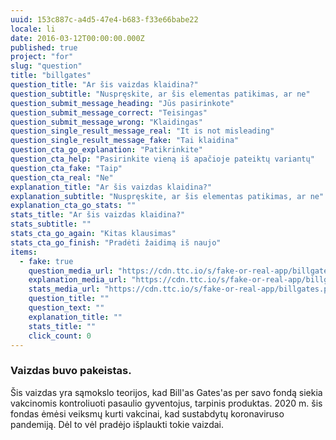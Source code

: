 ```yaml
---
uuid: 153c887c-a4d5-47e4-b683-f33e66babe22
locale: li
date: 2016-03-12T00:00:00.000Z
published: true
project: "for"
slug: "question"
title: "billgates"
question_title: "Ar šis vaizdas klaidina?"
question_subtitle: "Nuspręskite, ar šis elementas patikimas, ar ne"
question_submit_message_heading: "Jūs pasirinkote"
question_submit_message_correct: "Teisingas"
question_submit_message_wrong: "Klaidingas"
question_single_result_message_real: "It is not misleading"
question_single_result_message_fake: "Tai klaidina"
question_cta_go_explanation: "Patikrinkite"
question_cta_help: "Pasirinkite vieną iš apačioje pateiktų variantų"
question_cta_fake: "Taip"
question_cta_real: "Ne"
explanation_title: "Ar šis vaizdas klaidina?"
explanation_subtitle: "Nuspręskite, ar šis elementas patikimas, ar ne"
explanation_cta_go_stats: ""
stats_title: "Ar šis vaizdas klaidina?"
stats_subtitle: ""
stats_cta_go_again: "Kitas klausimas"
stats_cta_go_finish: "Pradėti žaidimą iš naujo"
items:
  - fake: true
    question_media_url: "https://cdn.ttc.io/s/fake-or-real-app/billgates.png"
    explanation_media_url: "https://cdn.ttc.io/s/fake-or-real-app/billgates.png"
    stats_media_url: "https://cdn.ttc.io/s/fake-or-real-app/billgates.png"
    question_title: ""
    question_text: ""
    explanation_title: ""
    stats_title: ""
    click_count: 0
---
```

### Vaizdas buvo pakeistas.

Šis vaizdas yra sąmokslo teorijos, kad Bill'as Gates'as per savo fondą siekia vakcinomis kontroliuoti pasaulio gyventojus, tarpinis produktas. 2020 m. šis fondas ėmėsi veiksmų kurti vakcinai, kad sustabdytų koronaviruso pandemiją. Dėl to vėl pradėjo išplaukti tokie vaizdai.